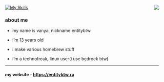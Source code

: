 [![My Skills](https://skillicons.dev/icons?i=py,html,css,linux,ps,ae,lua)](https://entitybtw.ru)
<img src="https://github-readme-stats.vercel.app/api?username=entitybtw&show_icons=true&theme=merko&hide_border=true&custom_title=entitybtw%27s%20github%20stats" align="right" />

### about me

- my name is vanya, nickname entitybtw

- i’m 13 years old

- i make various homebrew stuff

- i’m a technofreak, linux user(i use bedrock btw)


------

#### my website - https://entitybtw.ru
